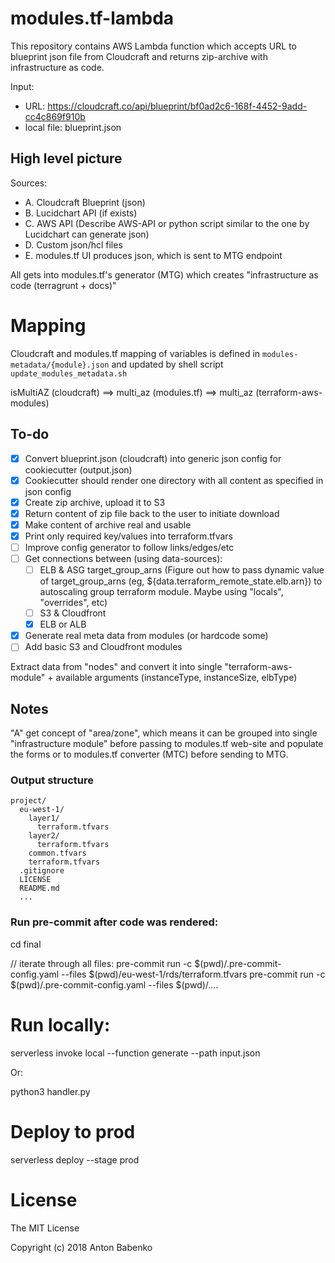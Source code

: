 # modules.tf-lambda

This repository contains AWS Lambda function which accepts URL to blueprint json file from Cloudcraft and returns zip-archive with infrastructure as code.

Input:
 * URL: https://cloudcraft.co/api/blueprint/bf0ad2c6-168f-4452-9add-cc4c869f910b
 * local file: blueprint.json

## High level picture

Sources:

 - A. Cloudcraft Blueprint (json)
 - B. Lucidchart API (if exists)
 - C. AWS API (Describe AWS-API or python script similar to the one by Lucidchart can generate json)
 - D. Custom json/hcl files
 - E. modules.tf UI produces json, which is sent to MTG endpoint

All gets into modules.tf's generator (MTG) which creates "infrastructure as code (terragrunt + docs)"

# Mapping

Cloudcraft and modules.tf mapping of variables is defined in `modules-metadata/{module}.json` and updated by shell script `update_modules_metadata.sh`

isMultiAZ (cloudcraft) ==> multi_az (modules.tf) ==> multi_az (terraform-aws-modules)


## To-do

 - [x] Convert blueprint.json (cloudcraft) into generic json config for cookiecutter (output.json)
 - [x] Cookiecutter should render one directory with all content as specified in json config
 - [x] Create zip archive, upload it to S3
 - [x] Return content of zip file back to the user to initiate download
 - [x] Make content of archive real and usable
 - [x] Print only required key/values into terraform.tfvars
 - [ ] Improve config generator to follow links/edges/etc
 - [ ] Get connections between (using data-sources):
    - [ ] ELB & ASG target_group_arns (Figure out how to pass dynamic value of target_group_arns (eg, ${data.terraform_remote_state.elb.arn}) to autoscaling group terraform module. Maybe using "locals", "overrides", etc)
    - [ ] S3 & Cloudfront
    - [x] ELB or ALB
 - [x] Generate real meta data from modules (or hardcode some)
 - [ ] Add basic S3 and Cloudfront modules

Extract data from "nodes" and convert it into single "terraform-aws-module" + available arguments (instanceType, instanceSize, elbType)

## Notes

"A" get concept of "area/zone", which means it can be grouped into single "infrastructure module" before passing to modules.tf web-site and populate the forms or to modules.tf converter (MTC) before sending to MTG.


### Output structure

```
project/
  eu-west-1/
    layer1/
      terraform.tfvars
    layer2/
      terraform.tfvars
    common.tfvars
    terraform.tfvars
  .gitignore
  LICENSE
  README.md
  ...
```

### Run pre-commit after code was rendered:

cd final

// iterate through all files:
pre-commit run -c $(pwd)/.pre-commit-config.yaml --files $(pwd)/eu-west-1/rds/terraform.tfvars
pre-commit run -c $(pwd)/.pre-commit-config.yaml --files $(pwd)/....

# Run locally:

serverless invoke local --function generate --path input.json

Or:

python3 handler.py

# Deploy to prod

serverless deploy --stage prod

# License
The MIT License

Copyright (c) 2018 Anton Babenko